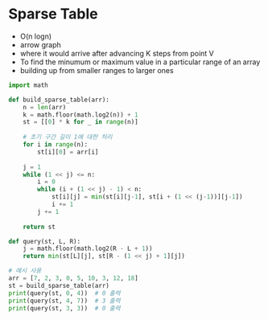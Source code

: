 # Sparse Table 

- O(n logn)
- arrow graph
- where it would arrive after advancing K steps from point V
- To find the minumum or maximum value in a particular range of an array
- building up from smaller ranges to larger ones

```python
import math

def build_sparse_table(arr):
    n = len(arr)
    k = math.floor(math.log2(n)) + 1
    st = [[0] * k for _ in range(n)]
    
    # 초기 구간 길이 1에 대한 처리
    for i in range(n):
        st[i][0] = arr[i]
    
    j = 1
    while (1 << j) <= n:
        i = 0
        while (i + (1 << j) - 1) < n:
            st[i][j] = min(st[i][j-1], st[i + (1 << (j-1))][j-1])
            i += 1
        j += 1
    
    return st

def query(st, L, R):
    j = math.floor(math.log2(R - L + 1))
    return min(st[L][j], st[R - (1 << j) + 1][j])

# 예시 사용
arr = [7, 2, 3, 0, 5, 10, 3, 12, 18]
st = build_sparse_table(arr)
print(query(st, 0, 4))  # 0 출력
print(query(st, 4, 7))  # 3 출력
print(query(st, 3, 3))  # 0 출력
```